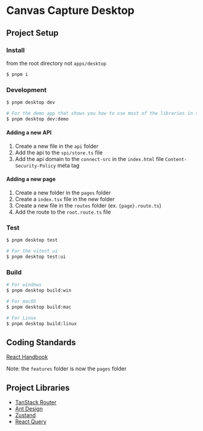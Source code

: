 # Canvas Capture Desktop

## Project Setup

### Install

from the root directory not `apps/desktop`

```bash
$ pnpm i
```

### Development

```bash
$ pnpm desktop dev
```

```bash
# For the demo app that shows you how to use most of the libraries in this project
$ pnpm desktop dev:demo
```

#### Adding a new API

1. Create a new file in the `api` folder
2. Add the api to the `spi/store.ts` file
3. Add the api domain to the `connect-src` in the `index.html` file `Content-Security-Policy` meta tag

#### Adding a new page

1. Create a new folder in the `pages` folder
2. Create a `index.tsx` file in the new folder
3. Create a new file in the `routes` folder (ex. `{page}.route.ts`)
4. Add the route to the `root.route.ts` file

### Test

```bash
$ pnpm desktop test
```

```bash
# For the vitest ui
$ pnpm desktop test:ui
```

### Build

```bash
# For windows
$ pnpm desktop build:win

# For macOS
$ pnpm desktop build:mac

# For Linux
$ pnpm desktop build:linux
```

## Coding Standards

[React Handbook](https://reacthandbook.dev/)

Note: the `features` folder is now the `pages` folder

## Project Libraries

-   [TanStack Router](https://tanstack.com/router/v1/docs/overview)
-   [Ant Design](https://ant.design/)
-   [Zustand](https://docs.pmnd.rs/zustand/getting-started/introduction)
-   [React Query](https://tanstack.com/query/latest/)

